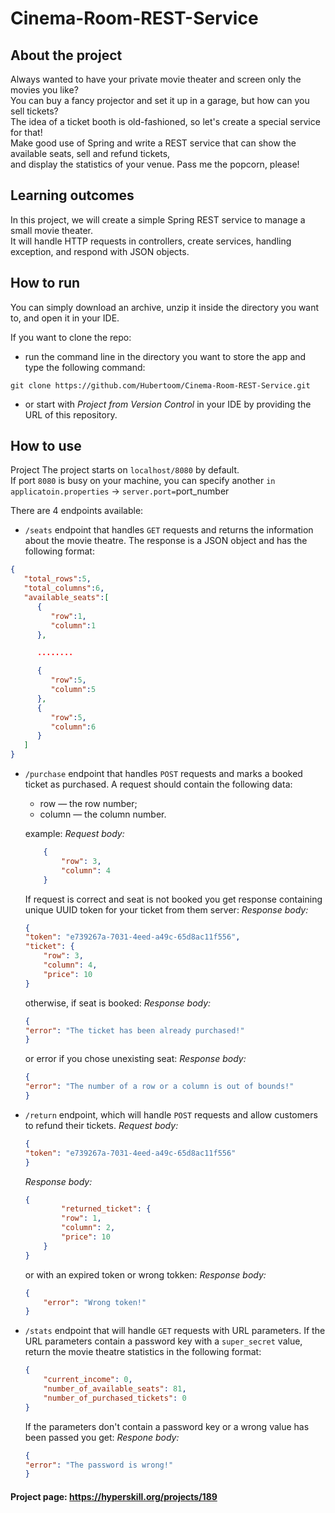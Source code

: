 # Cinema-Room-REST-Service

## About the project
Always wanted to have your private movie theater and screen only the movies you like? <br/>
You can buy a fancy projector and set it up in a garage, but how can you sell tickets? <br/>
The idea of a ticket booth is old-fashioned, so let's create a special service for that!<br/>
Make good use of Spring and write a REST service that can show the available seats, sell and refund tickets, <br/>
and display the statistics of your venue. Pass me the popcorn, please!

## Learning outcomes
In this project, we will create a simple Spring REST service to manage a small movie theater. <br/>
It will handle HTTP requests in controllers, create services, handling exception, and respond with JSON objects.

## How to run
You can simply download an archive, unzip it inside the directory you want to, and open it in your IDE. 

If you want to clone the repo:

- run the command line in the directory you want to store the app and type the following command: 
  
``git clone https://github.com/Hubertoom/Cinema-Room-REST-Service.git`` 

- or start with *Project from Version Control* in your IDE by providing the URL of this repository.


## How to use

Project The project starts on ``localhost/8080`` by default. <br/>
If port `8080` is busy on your machine, you can specify another 
``in applicatoin.properties`` -> ``server.port=``port_number 

There are 4 endpoints available:
- `/seats` endpoint that handles `GET` requests and returns the information about the movie theatre.
The response is a JSON object and has the following format:
```json
{
   "total_rows":5,
   "total_columns":6,
   "available_seats":[
      {
         "row":1,
         "column":1
      },

      ........

      {
         "row":5,
         "column":5
      },
      {
         "row":5,
         "column":6
      }
   ]
}
```

- `/purchase` endpoint that handles `POST` requests and marks a booked ticket as purchased. A request should contain the following data:
    - row — the row number;
    - column — the column number.
    
    example:
*Request body:*
    ```json    
        {
            "row": 3,
            "column": 4
        }
    ```
    If request is correct and seat is not booked you get response containing unique UUID token for your ticket from them server:
    *Response body:*
    ```json
    {
    "token": "e739267a-7031-4eed-a49c-65d8ac11f556",
    "ticket": {
        "row": 3,
        "column": 4,
        "price": 10
    }
    ```
    otherwise, if seat is booked:
    *Response body:*
    ```json
    {
    "error": "The ticket has been already purchased!"
    }
    ```
    or error if you chose unexisting seat:
    *Response body:*
    ```json
    {
    "error": "The number of a row or a column is out of bounds!"
    }
    ```
- `/return`  endpoint, which will handle `POST` requests and allow customers to refund their tickets.
    *Request body:*
    ```json
    {
    "token": "e739267a-7031-4eed-a49c-65d8ac11f556"
    }
    ```
    *Response body:*
    ```json
    {
            "returned_ticket": {
            "row": 1,
            "column": 2,
            "price": 10
        }
    }
    ```
    or with an expired token or wrong tokken:
    *Response body:*
    ```json
    {
        "error": "Wrong token!"
    }
    ```
    
- `/stats` endpoint that will handle `GET` requests with URL parameters. If the URL parameters contain a password key with a `super_secret` value, return the movie theatre statistics in the following format:
    ```json
    {
        "current_income": 0,
        "number_of_available_seats": 81,
        "number_of_purchased_tickets": 0
    }
    ```
    If the parameters don't contain a password key or a wrong value has been passed you get:
    *Respone body:*
    ```json
    {
    "error": "The password is wrong!"
    }
    ```

#### Project page: https://hyperskill.org/projects/189